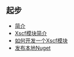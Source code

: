 ## 起步

* [简介](instruction/index.md)
* [Xscf模块简介](instruction/index_xscf.md)
* [如何开发一个Xscf模块](developer/xscf_module.md)
* [发布本地Nuget](developer/issue_local_nuget.md)
